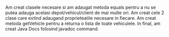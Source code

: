 Am creat clasele necesare si am adaugat metoda equals pentru a nu se putea adauga acelasi depot/vehicul/client de mai multe ori. Am creat cele 2 clase care extind adaugand proprieteatile necesare in fiecare.
Am creat metoda getVehicle pentru a returna o lista de toate vehiculele. In final, am creat Java Docs folosind javadoc command. 
